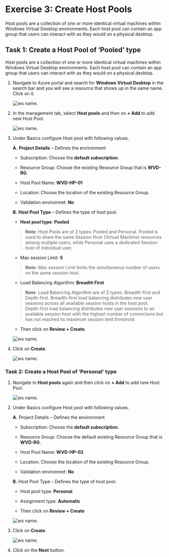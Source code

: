 # Exercise 3: Create Host Pools 

Host pools are a collection of one or more identical virtual machines within Windows Virtual Desktop environments. Each host pool can contain an app group that users can interact with as they would on a physical desktop.


## **Task 1: Create a Host Pool of ‘Pooled’ type**

Host pools are a collection of one or more identical virtual machines within Windows Virtual Desktop environments. Each host pool can contain an app group that users can interact with as they would on a physical desktop. 

1. Navigate to Azure portal and search for **Windows Virtual Desktop** in the search bar and you will see a resource that shows up in the same name. Click on it. 

   ![ws name.](media/y.png)

2. In the management tab, select **Host pools** and then on **+ Add** to add new Host Pool.

   ![ws name.](media/z.png)

3. Under Basics configure Host pool with following values.
    
   **A.** **Project Details** – Defines the environment 

      - Subscription: Choose the **default subscription**.

      - Resource Group: Choose the existing Resource Group that is **WVD-RG**.

      - Host Pool Name: **WVD-HP-01**

      - Location: Choose the location of the existing Resource Group.
      
      - Validation environmet: **No**
      
   **B.** **Host Pool Type** – Defines the type of host pool. 

      - **Host pool type**: **Pooled** 
      >**Note**: Host Pools are of 2 types: Pooled and Personal.  Pooled is used to share the same Session Host (Virtual Machine) resources among multiple users, while Personal uses a dedicated Session host of individual user.

      - Max session Limit: **5**
      > **Note**: Max session Limit limits the simultaneous number of users on the same session host.
     
      - Load Balancing Algorithm: **Breadth First**
      > **Note**: Load Balancing Algorithm are of 2 types: Breadth-first and Depth-first. 
Breadth-first load balancing distributes new user sessions across all available session hosts in the host pool. Depth-first load balancing distributes new user sessions to an available session host with the highest number of connections but has not reached its maximum session limit threshold.
     
   - Then click on **Review + Create**.
          
   ![ws name.](media/a1.png)  

4. Click on **Create**.
 
    ![ws name.](media/a2.png)

### **Task 2: Create a Host Pool of ‘Personal’ type**
     
1. Navigate to **Host pools** again and then click on **+ Add** to add new Host Pool. 

   ![ws name.](media/z.png)

2. Under Basics configure Host pool with following values.
  
   **A.** Project Details – Defines the environment 

      - Subscription: Choose the **default subscription**.

      - Resource Group: Choose the default existing Resource Group that is **WVD-RG**.

     -  Host Pool Name: **WVD-HP-02** 

     -  Location: Choose the location of the existing Resource Group.
     
     - Validation environmet: **No**
   
   **B.** Host Pool Type – Defines the type of host pool. 

     - Host pool type: **Personal**
     
     - Assignment type: **Automatic**
     
     - Then click on **Review + Create**
     
   ![ws name.](media/a3.png)
     
6. Click on **Create**.
 
    ![ws name.](media/a4.png)
     
7. Click on the **Next** button.
